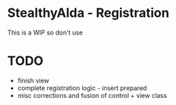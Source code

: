 StealthyAlda - Registration
==============

This is a WIP so don't use 


TODO
========

- finish view
- complete registration logic - insert prepared
- misc corrections and fusion of control + view class

